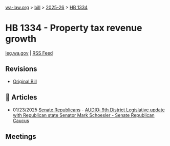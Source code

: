 [wa-law.org](/) > [bill](/bill/) > [2025-26](/bill/2025-26/) > [HB 1334](/bill/2025-26/hb/1334/)

# HB 1334 - Property tax revenue growth
[leg.wa.gov](https://app.leg.wa.gov/billsummary?BillNumber=1334&Year=2025&Initiative=false) | [RSS Feed](./rss.xml)

## Revisions
* [Original Bill](1/)

## 📰 Articles
* 01/23/2025 [Senate Republicans](/org/senate_republicans/) - [AUDIO: 9th District Legislative update with Republican state Senator Mark Schoesler - Senate Republican Caucus](https://src.wastateleg.org/blog/audio-9th-district-legislative-update-republican-state-senator-mark-schoesler-2/#:~:text=SB%201334)

## Meetings